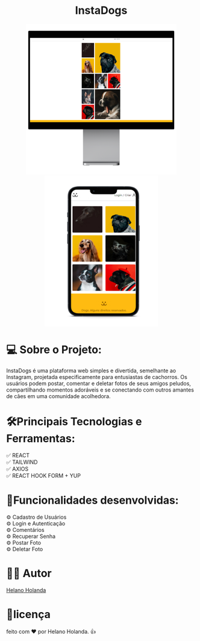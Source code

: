 <h1 align="center">InstaDogs</h1>

<div align="center">
  <img src="https://github.com/HelanoHolanda/Insta-Dogs/blob/master/src/Public/Design%20sem%20nome.png?raw=true" alt="Minha Figura"  height="400px" width="400px" >
 <img src="https://github.com/HelanoHolanda/Insta-Dogs/blob/master/src/Public/mobile.png?raw=true" alt="Minha Figura"   height="400px" width="300px">
</div>

<H1>💻 Sobre o Projeto: </H1>
<p>
 InstaDogs é uma plataforma web simples e divertida, semelhante ao Instagram, projetada especificamente para entusiastas de cachorros. Os usuários podem postar, comentar e deletar fotos de seus amigos peludos, compartilhando momentos adoráveis e se conectando com outros amantes de cães em uma comunidade acolhedora.
</p>

<h1> 🛠️Principais Tecnologias e Ferramentas:  </h1>
✅ REACT <br>
✅ TAILWIND <br>
✅ AXIOS <br>
✅ REACT HOOK FORM + YUP 

<br>
<h1> 🚀Funcionalidades desenvolvidas: </h1>
⚙ Cadastro de Usuários <br> 
⚙ Login e Autenticação  <br> 
⚙ Comentários <br> 
⚙ Recuperar Senha <br>
⚙ Postar Foto <br> 
⚙ Deletar Foto 
<br>
<h1>👨‍💻 Autor </h1>
<a href="https://www.linkedin.com/feed/">Helano Holanda</a>

<h1>📝licença </h1>
<p>feito com ❤ por Helano Holanda. 👍 </p>
